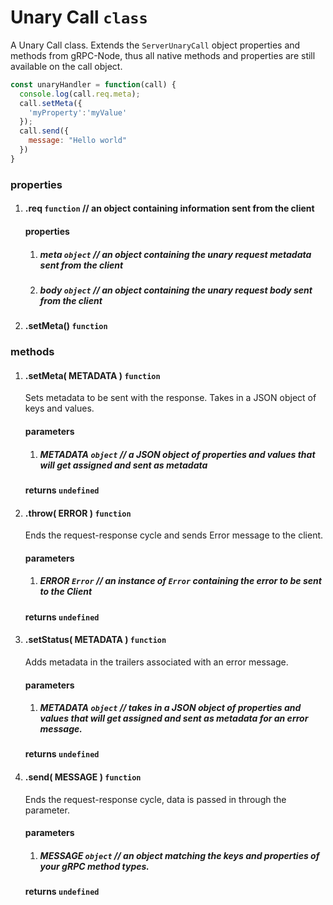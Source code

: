 # Unary Call `class`

A Unary Call class. Extends the `ServerUnaryCall` object properties and methods from gRPC-Node, thus all native methods and properties are still available on the call object.

```javascript
const unaryHandler = function(call) {
  console.log(call.req.meta);
  call.setMeta({
    'myProperty':'myValue'
  });
  call.send({
    message: "Hello world"
  })
}
```

### properties

1. #### .req `function` // an object containing information sent from the client
   #### properties
   1. ##### meta `object` // an object containing the unary request metadata sent from the client
   2. ##### body `object` // an object containing the unary request body sent from the client
2. #### .setMeta() `function`

### methods

1. #### .setMeta( METADATA ) `function`
    Sets metadata to be sent with the response. Takes in a JSON object of keys and values.
   #### parameters
     1. ##### METADATA `object` // a JSON object of properties and values that will get assigned and sent as metadata

    #### returns `undefined`
2. #### .throw( ERROR ) `function`
      Ends the request-response cycle and sends Error message to the client.
   
   #### parameters
     1. ##### ERROR `Error` // an instance of `Error` containing the error to be sent to the Client

    #### returns `undefined`
3. #### .setStatus( METADATA ) `function`
      Adds metadata in the trailers associated with an error message.
   
   #### parameters
     1. ##### METADATA `object` // takes in a JSON object of properties and values that will get assigned and sent as metadata for an error message.

    #### returns `undefined`
4. #### .send( MESSAGE ) `function`
      Ends the request-response cycle, data is passed in through the parameter.

   #### parameters
     1. ##### MESSAGE `object` // an object matching the keys and properties of your gRPC method types.

    #### returns `undefined`






